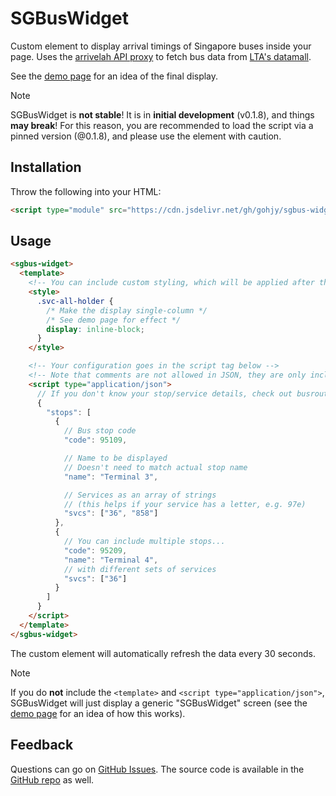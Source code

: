 # SGBusWidget
Custom element to display arrival timings of Singapore buses inside your page. Uses the [arrivelah API proxy](https://github.com/cheeaun/arrivelah) to fetch bus data from [LTA's datamall](https://datamall.lta.gov.sg/).

See the [demo page](./demo.html) for an idea of the final display.

> [!NOTE]
> 
> SGBusWidget is **not stable**! It is in **initial development** (v0.1.8), and things **may break**! For this reason, you are recommended to load the script via a pinned version (@0.1.8), and please use the element with caution.

## Installation
Throw the following into your HTML:
```html
<script type="module" src="https://cdn.jsdelivr.net/gh/gohjy/sgbus-widget@0.1.8/sgbus-widget.min.js"></script>
```

## Usage
```html
<sgbus-widget>
  <template>
    <!-- You can include custom styling, which will be applied after the defaults -->
    <style>
      .svc-all-holder {
        /* Make the display single-column */
        /* See demo page for effect */
        display: inline-block;
      }
    </style>

    <!-- Your configuration goes in the script tag below -->
    <!-- Note that comments are not allowed in JSON, they are only included here for ease of explanation -->
    <script type="application/json">
      // If you don't know your stop/service details, check out busrouter.sg
      {
        "stops": [
          {
            // Bus stop code
            "code": 95109, 

            // Name to be displayed
            // Doesn't need to match actual stop name
            "name": "Terminal 3", 

            // Services as an array of strings 
            // (this helps if your service has a letter, e.g. 97e)
            "svcs": ["36", "858"] 
          },
          {
            // You can include multiple stops...
            "code": 95209, 
            "name": "Terminal 4",
            // with different sets of services
            "svcs": ["36"]
          }
        ]
      }
    </script>
  </template>
</sgbus-widget>
```

The custom element will automatically refresh the data every 30 seconds.

> [!NOTE]
> 
> If you do **not** include the `<template>` and `<script type="application/json">`, 
> SGBusWidget will just display a generic "SGBusWidget" screen
> (see the [demo page](./demo.html) for an idea of how this works).

## Feedback

Questions can go on [GitHub Issues](https://github.com/gohjy/sgbus-widget/issues). 
The source code is available in the [GitHub repo](https://github.com/gohjy/sgbus-widget) as well.